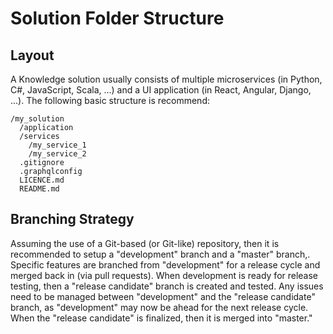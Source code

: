 # Solution Folder Structure

## Layout

A Knowledge solution usually consists of multiple microservices \(in Python, C\#, JavaScript, Scala, ...\) and a UI application \(in React, Angular, Django, ...\).  The following basic structure is recommend:

```
/my_solution
  /application
  /services
    /my_service_1
    /my_service_2
  .gitignore
  .graphqlconfig
  LICENCE.md
  README.md
```

## Branching Strategy

Assuming the use of a Git-based \(or Git-like\) repository, then it is recommended to setup a "development" branch and a "master" branch,.  Specific features are branched from "development" for a release cycle and merged back in \(via pull requests\).  When development is ready for release testing, then a "release candidate" branch is created and tested.  Any issues need to be managed between "development" and the "release candidate" branch, as "development" may now be ahead for the next release cycle.  When the "release candidate" is finalized, then it is merged into "master."



